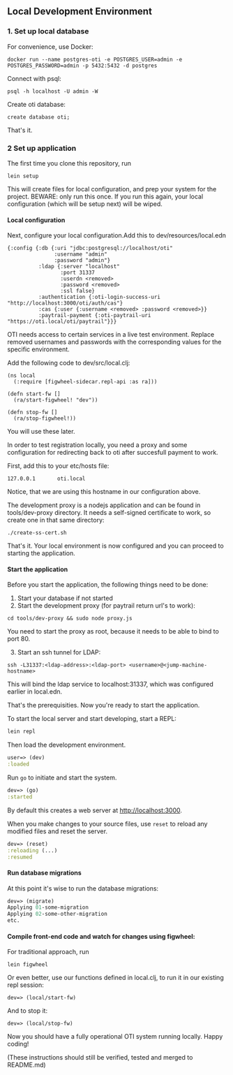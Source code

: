 ## Local Development Environment

### 1. Set up local database

For convenience, use Docker:
```
docker run --name postgres-oti -e POSTGRES_USER=admin -e POSTGRES_PASSWORD=admin -p 5432:5432 -d postgres
```

Connect with psql:

```
psql -h localhost -U admin -W
```

Create oti database:
```
create database oti;
```

That's it.

### 2 Set up application

The first time you clone this repository, run
```
lein setup
```

This will create files for local configuration, and prep your system for the project. BEWARE: only run this once. If you run this again, your local configuration (which will be setup next) will be wiped.

#### Local configuration

Next, configure your local configuration.Add this to dev/resources/local.edn
```
{:config {:db {:uri "jdbc:postgresql://localhost/oti"
               :username "admin"
               :password "admin"}
          :ldap {:server "localhost"
                 :port 31337
                 :userdn <removed>
                 :password <removed>
                 :ssl false}
          :authentication {:oti-login-success-uri "http://localhost:3000/oti/auth/cas"}
          :cas {:user {:username <removed> :password <removed>}}
          :paytrail-payment {:oti-paytrail-uri "https://oti.local/oti/paytrail"}}}
```
OTI needs access to certain services in a live test environment. Replace removed usernames and passwords with the corresponding values for the specific environment.

Add the following code to dev/src/local.clj:
```
(ns local
  (:require [figwheel-sidecar.repl-api :as ra]))

(defn start-fw []
  (ra/start-figwheel! "dev"))

(defn stop-fw []
  (ra/stop-figwheel!))
```
You will use these later.

In order to test registration locally, you need a proxy and some configuration for redirecting back to oti after succesfull payment to work.

First, add this to your etc/hosts file:
```
127.0.0.1       oti.local
```

Notice, that we are using this hostname in our configuration above.

The development proxy is a nodejs application and can be found in tools/dev-proxy directory. It needs a self-signed certificate to work, so create one in that same directory:
```
./create-ss-cert.sh
```

That's it. Your local environment is now configured and you can proceed to starting the application.

#### Start the application

Before you start the application, the following things need to be done:

1. Start your database if not started
2. Start the development proxy (for paytrail return url's to work):
```
cd tools/dev-proxy && sudo node proxy.js
```
You need to start the proxy as root, because it needs to be able to bind to port 80.

3. Start an ssh tunnel for LDAP:
```
ssh -L31337:<ldap-address>:<ldap-port> <username>@<jump-machine-hostname>
```
This will bind the ldap service to localhost:31337, which was configured earlier in local.edn.

That's the prerequisities. Now you're ready to start the application.

To start the local server and start developing, start a REPL:

```sh
lein repl
```

Then load the development environment.

```clojure
user=> (dev)
:loaded
```

Run `go` to initiate and start the system.

```clojure
dev=> (go)
:started
```
By default this creates a web server at <http://localhost:3000>.

When you make changes to your source files, use `reset` to reload any
modified files and reset the server.

```clojure
dev=> (reset)
:reloading (...)
:resumed
```

#### Run database migrations

At this point it's wise to run the database migrations:
```clojure
dev=> (migrate)
Applying 01-some-migration
Applying 02-some-other-migration
etc.
```

#### Compile front-end code and watch for changes using figwheel:

For traditional approach, run
```
lein figwheel
```

Or even better, use our functions defined in local.clj, to run it in our existing repl session:
```
dev=> (local/start-fw)
```
And to stop it:
```
dev=> (local/stop-fw)
```

Now you should have a fully operational OTI system running locally. Happy coding!

(These instructions should still be verified, tested and merged to README.md)